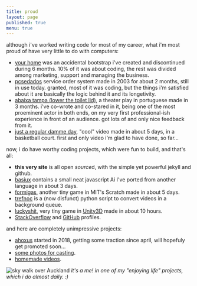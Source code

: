 ```yaml
---
title: proud
layout: page
published: true
menu: true
---
```


although i've worked writing code for most of my career, what i'm most proud of have very little to do with computers:

- [your home](/your-home) was an accidental bootstrap i've created and discontinued during 6 months. 10% of it was about coding, the rest was divided among marketing, support and managing the business.
- [pcsedados](/pcsedados) service order system made in 2003 for about 2 months, still in use today. granted, most of it was coding, but the things i'm satisfied about it are basically the logic behind it and its longetivity.
- [abaixa tampa (lower the toilet lid)](//abaixatampa.wordpress.com/), a theater play in portuguese made in 3 months. i've co-wrote and co-stared in it, being one of the most proeminent actor in both ends, on my very first professional-ish experience in front of an audience. got lots of and only nice feedback from it.
- [just a regular damme day](//youtu.be/fxMaeJjY4jk), "cool" video made in about 5 days, in a basketball court. first and only video i'm glad to have done, so far...

now, i do have worthy coding projects, which were fun to build, and that's all:

- **this very site** is all open *source*d, with the simple yet powerful jekyll and github.
- [basiux](/basiux) contains a small neat javascript Ai I've ported from another language in about 3 days.
- [formigas](//scratch.mit.edu/projects/17273607/#player), another tiny game in MIT's Scratch made in about 5 days.
- [trefnoc](/trefnoc) is a (now disfunct) python script to convert videos in a background queue.
- [luckyshit](/luckyshit), very tiny game in [Unity3D](//answers.unity3d.com/users/822/cawas.html) made in about 10 hours.
- [StackOverflow](//stackoverflow.com/story/cauerego) and [GitHub](//github.com/cauerego) profiles.

and here are completely unimpressive projects:

- [ahoxus](/ahoxus) started in 2018, getting some traction since april, will hopefuly get promoted soon...
- [some photos for casting](//b.cregox.com/caue-casting).
- [homemade videos](//www.youtube.com/c/CaueRego).

![sky walk over Auckland](../projects/skywalkcauerecorte.jpg)
*it's a me! in one of my "enjoying life" projects, which i do almost daily. :)*
